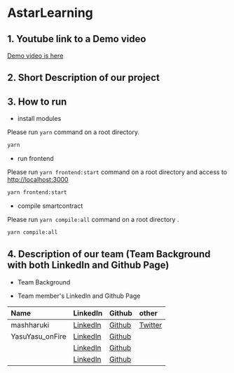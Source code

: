 # AstarLearning

## 1. Youtube link to a Demo video 

[Demo video is here]()

## 2. Short Description of our project



## 3. How to run 

- install modules

Please run `yarn` command on a root directory.

```bash
yarn
```

- run frontend

Please run `yarn frontend:start` command on a root directory and access to [http://localhost:3000](http://localhost:3000)

```bash
yarn frontend:start
```

- compile smartcontract

Please run `yarn compile:all` command on a root directory .

```bash
yarn compile:all
```

## 4. Description of our team (Team Background with both LinkedIn and Github Page)

- Team Background

- Team member's LinkedIn and Github Page

|Name|LinkedIn|Github|other|
|:----|:----|:----|:----|
|mashharuki|[LinkedIn](https://www.linkedin.com/in/haruki-kondo-517073204/)|[Github](https://github.com/mashharuki)|[Twitter](https://twitter.com/HARUKI05758694)|
|YasuYasu_onFire|[LinkedIn](https://www.linkedin.com/in/yasuo-suzuki-89b82920a/?trk=public-profile-join-page)|[Github](https://github.com/YasuYasuonFire)|[]()|
||[LinkedIn]()|[Github]()|[]()|
||[LinkedIn]()|[Github]()|[]()|
